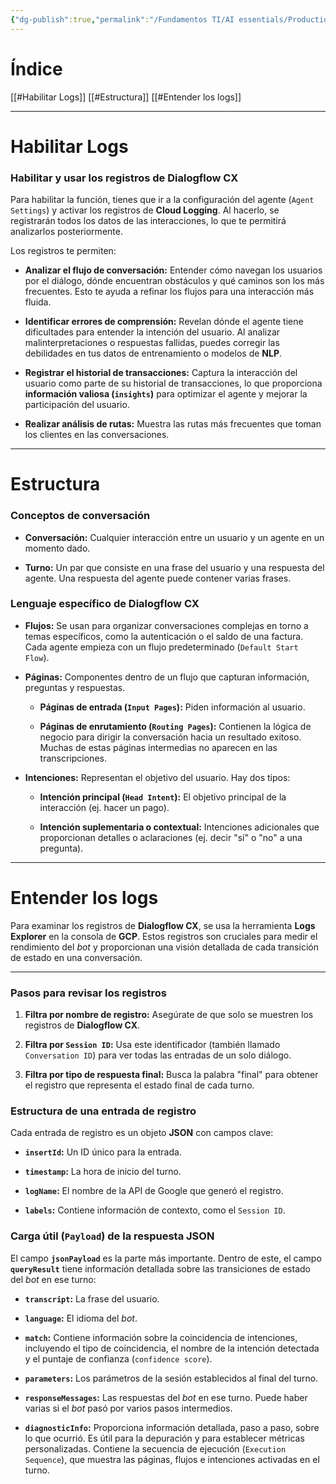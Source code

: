 ```yaml
---
{"dg-publish":true,"permalink":"/Fundamentos TI/AI essentials/Production-Ready Conversational Agents/Advanced Performance Measurement/01 Understanding Conversational Agents log data/"}
---
```


# Índice

[[#Habilitar Logs]]
[[#Estructura]]
[[#Entender los logs]]

---

# Habilitar Logs

### **Habilitar y usar los registros de Dialogflow CX**

Para habilitar la función, tienes que ir a la configuración del agente (`Agent Settings`) y activar los registros de **Cloud Logging**. Al hacerlo, se registrarán todos los datos de las interacciones, lo que te permitirá analizarlos posteriormente.

Los registros te permiten:

- **Analizar el flujo de conversación:** Entender cómo navegan los usuarios por el diálogo, dónde encuentran obstáculos y qué caminos son los más frecuentes. Esto te ayuda a refinar los flujos para una interacción más fluida.
    
- **Identificar errores de comprensión:** Revelan dónde el agente tiene dificultades para entender la intención del usuario. Al analizar malinterpretaciones o respuestas fallidas, puedes corregir las debilidades en tus datos de entrenamiento o modelos de **NLP**.
    
- **Registrar el historial de transacciones:** Captura la interacción del usuario como parte de su historial de transacciones, lo que proporciona **información valiosa (`insights`)** para optimizar el agente y mejorar la participación del usuario.
    
- **Realizar análisis de rutas:** Muestra las rutas más frecuentes que toman los clientes en las conversaciones.

---

# Estructura

### **Conceptos de conversación**

- **Conversación:** Cualquier interacción entre un usuario y un agente en un momento dado.
    
- **Turno:** Un par que consiste en una frase del usuario y una respuesta del agente. Una respuesta del agente puede contener varias frases.
    

### **Lenguaje específico de Dialogflow CX**

- **Flujos:** Se usan para organizar conversaciones complejas en torno a temas específicos, como la autenticación o el saldo de una factura. Cada agente empieza con un flujo predeterminado (`Default Start Flow`).
    
- **Páginas:** Componentes dentro de un flujo que capturan información, preguntas y respuestas.
    
    - **Páginas de entrada (`Input Pages`):** Piden información al usuario.
        
    - **Páginas de enrutamiento (`Routing Pages`):** Contienen la lógica de negocio para dirigir la conversación hacia un resultado exitoso. Muchas de estas páginas intermedias no aparecen en las transcripciones.
        
- **Intenciones:** Representan el objetivo del usuario. Hay dos tipos:
    
    - **Intención principal (`Head Intent`):** El objetivo principal de la interacción (ej. hacer un pago).
        
    - **Intención suplementaria o contextual:** Intenciones adicionales que proporcionan detalles o aclaraciones (ej. decir "sí" o "no" a una pregunta).

---

# Entender los logs

Para examinar los registros de **Dialogflow CX**, se usa la herramienta **Logs Explorer** en la consola de **GCP**. Estos registros son cruciales para medir el rendimiento del _bot_ y proporcionan una visión detallada de cada transición de estado en una conversación.

---

### **Pasos para revisar los registros**

1. **Filtra por nombre de registro:** Asegúrate de que solo se muestren los registros de **Dialogflow CX**.
    
2. **Filtra por `Session ID`:** Usa este identificador (también llamado `Conversation ID`) para ver todas las entradas de un solo diálogo.
    
3. **Filtra por tipo de respuesta final:** Busca la palabra "final" para obtener el registro que representa el estado final de cada turno.
    

### **Estructura de una entrada de registro**

Cada entrada de registro es un objeto **JSON** con campos clave:

- **`insertId`:** Un ID único para la entrada.
    
- **`timestamp`:** La hora de inicio del turno.
    
- **`logName`:** El nombre de la API de Google que generó el registro.
    
- **`labels`:** Contiene información de contexto, como el `Session ID`.
    

### **Carga útil (`Payload`) de la respuesta JSON**

El campo **`jsonPayload`** es la parte más importante. Dentro de este, el campo **`queryResult`** tiene información detallada sobre las transiciones de estado del _bot_ en ese turno:

- **`transcript`:** La frase del usuario.
    
- **`language`:** El idioma del _bot_.
    
- **`match`:** Contiene información sobre la coincidencia de intenciones, incluyendo el tipo de coincidencia, el nombre de la intención detectada y el puntaje de confianza (`confidence score`).
    
- **`parameters`:** Los parámetros de la sesión establecidos al final del turno.
    
- **`responseMessages`:** Las respuestas del _bot_ en ese turno. Puede haber varias si el _bot_ pasó por varios pasos intermedios.
    
- **`diagnosticInfo`:** Proporciona información detallada, paso a paso, sobre lo que ocurrió. Es útil para la depuración y para establecer métricas personalizadas. Contiene la secuencia de ejecución (`Execution Sequence`), que muestra las páginas, flujos e intenciones activadas en el turno.